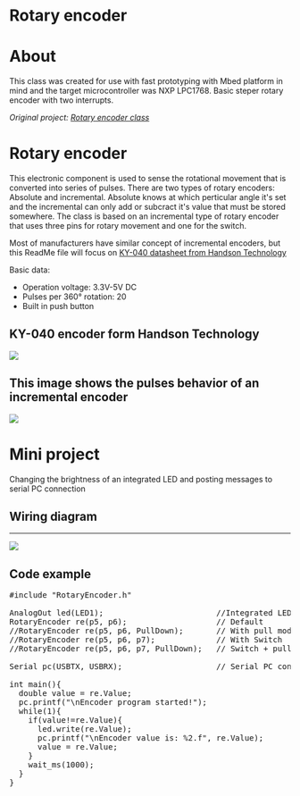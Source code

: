 # Rotary encoder

About
===========================
This class was created for use with fast prototyping with Mbed platform in mind
and the target microcontroller was NXP LPC1768.
Basic steper rotary encoder with two interrupts.

*Original project: [Rotary encoder class](https://os.mbed.com/users/nikizg/code/RotaryEncoder/)*

Rotary encoder
===========================
This electronic component is used to sense the rotational movement that is converted into series of pulses.
There are two types of rotary encoders: Absolute and incremental. Absolute knows at which perticular angle 
it's set and the incremental can only add or subcract it's value that must be stored somewhere.
The class is based on an incremental type of rotary encoder that uses three pins for rotary movement and one for the switch.

Most of manufacturers have similar concept of incremental encoders, but this ReadMe file will focus on [KY-040 
datasheet from Handson Technology](http://www.handsontec.com/dataspecs/switches/Rotary%20Encoder.pdf)

Basic data:
- Operation voltage: 3.3V-5V DC
- Pulses per 360° rotation: 20
- Built in push button

KY-040 encoder form Handson Technology
--------------------------------------
![](https://os.mbed.com/media/uploads/nikizg/ky-40.png)



This image shows the pulses behavior of an incremental encoder
--------------------------------------------------------------
![](http://www.industrial-electronics.com/DAQ/images/10_110.jpg)

Mini project
===========================
Changing the brightness of an integrated LED and posting messages to serial PC connection

Wiring diagram
--------------
****
![](https://os.mbed.com/media/platforms/lpc1768_pinout.png)

Code example
------------
<pre>
#include "RotaryEncoder.h"
 
AnalogOut led(LED1);                        //Integrated LED
RotaryEncoder re(p5, p6);                   // Default
//RotaryEncoder re(p5, p6, PullDown);       // With pull mode specified
//RotaryEncoder re(p5, p6, p7);             // With Switch
//RotaryEncoder re(p5, p6, p7, PullDown);   // Switch + pull mode specified

Serial pc(USBTX, USBRX);                    // Serial PC connection

int main(){
  double value = re.Value;
  pc.printf("\nEncoder program started!");
  while(1){
    if(value!=re.Value){
      led.write(re.Value);
      pc.printf("\nEncoder value is: %2.f", re.Value);
      value = re.Value;
    }
    wait_ms(1000);
  }
}
</pre>
